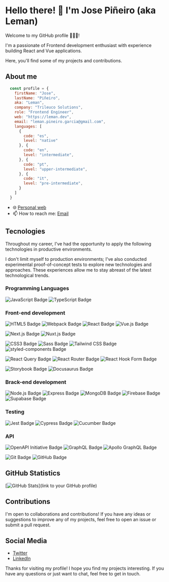 # Hello there! 👋 I'm Jose Piñeiro (aka Leman)

Welcome to my GitHub profile 👨🏻‍💻!

I'm a passionate of Frontend development enthusiast with experience building React and Vue applications.

Here, you'll find some of my projects and contributions.


## About me
  ```javascript
    const profile = {
      firstName: "Jose",
      lastName: "Piñeiro",
      aka: "Leman",
      company: "Trileuco Solutions",
      role: "Frontend Engineer",
      web: "https://leman.dev",
      email: "leman.pineiro.garcia@gmail.com",
      languages: [
        {
          code: "es",
          level: "native"
        }, {
          code: "en",
          level: "intermediate",
        }, {
          code: "pt",
          level: "upper-intermediate",
        }, {
          code: "it",
          level: "pre-intermediate",
        }
      ]
    }
  ```

- 🌐 [Personal web](https://leman.dev)
- 📫 How to reach me: [Email](leman.pineiro.garcia@gmail.com)

## Tecnologies


Throughout my career, I've had the opportunity to apply the following technologies in productive environments.

I don't limit myself to production environments; I've also conducted experimental proof-of-concept tests to explore new technologies and approaches. These experiences allow me to stay abreast of the latest technological trends.

### Programming Languages
![JavaScript Badge](https://img.shields.io/badge/JavaScript-F7DF1E?logo=javascript&logoColor=000&style=for-the-badge)
![TypeScript Badge](https://img.shields.io/badge/TypeScript-3178C6?logo=typescript&logoColor=fff&style=for-the-badge)


### Front-end development
![HTML5 Badge](https://img.shields.io/badge/HTML5-E34F26?logo=html5&logoColor=fff&style=for-the-badge)
![Webpack Badge](https://img.shields.io/badge/Webpack-8DD6F9?logo=webpack&logoColor=000&style=for-the-badge)
![React Badge](https://img.shields.io/badge/React-61DAFB?logo=react&logoColor=000&style=for-the-badge)
![Vue.js Badge](https://img.shields.io/badge/Vue.js-4FC08D?logo=vuedotjs&logoColor=fff&style=for-the-badge)

![Next.js Badge](https://img.shields.io/badge/Next.js-000?logo=nextdotjs&logoColor=fff&style=for-the-badge)
![Nuxt.js Badge](https://img.shields.io/badge/Nuxt.js-00DC82?logo=nuxtdotjs&logoColor=fff&style=for-the-badge)

![CSS3 Badge](https://img.shields.io/badge/CSS3-1572B6?logo=css3&logoColor=fff&style=for-the-badge)
![Sass Badge](https://img.shields.io/badge/Sass-C69?logo=sass&logoColor=fff&style=for-the-badge)
![Tailwind CSS Badge](https://img.shields.io/badge/Tailwind%20CSS-06B6D4?logo=tailwindcss&logoColor=fff&style=for-the-badge)
![styled-components Badge](https://img.shields.io/badge/styled--components-DB7093?logo=styledcomponents&logoColor=fff&style=for-the-badge)

![React Query Badge](https://img.shields.io/badge/React%20Query-FF4154?logo=reactquery&logoColor=fff&style=for-the-badge)
![React Router Badge](https://img.shields.io/badge/React%20Router-CA4245?logo=reactrouter&logoColor=fff&style=for-the-badge)
![React Hook Form Badge](https://img.shields.io/badge/React%20Hook%20Form-EC5990?logo=reacthookform&logoColor=fff&style=for-the-badge)

![Storybook Badge](https://img.shields.io/badge/Storybook-FF4785?logo=storybook&logoColor=fff&style=for-the-badge)
![Docusaurus Badge](https://img.shields.io/badge/Docusaurus-3ECC5F?logo=docusaurus&logoColor=fff&style=for-the-badge)

### Brack-end development
![Node.js Badge](https://img.shields.io/badge/Node.js-393?logo=nodedotjs&logoColor=fff&style=for-the-badge)
![Express Badge](https://img.shields.io/badge/Express-000?logo=express&logoColor=fff&style=for-the-badge)
![MongoDB Badge](https://img.shields.io/badge/MongoDB-47A248?logo=mongodb&logoColor=fff&style=for-the-badge)
![Firebase Badge](https://img.shields.io/badge/Firebase-FFCA28?logo=firebase&logoColor=000&style=for-the-badge)
![Supabase Badge](https://img.shields.io/badge/Supabase-3FCF8E?logo=supabase&logoColor=fff&style=for-the-badge)

### Testing
![Jest Badge](https://img.shields.io/badge/Jest-C21325?logo=jest&logoColor=fff&style=for-the-badge)
![Cypress Badge](https://img.shields.io/badge/Cypress-69D3A7?logo=cypress&logoColor=fff&style=for-the-badge)
![Cucumber Badge](https://img.shields.io/badge/Cucumber-23D96C?logo=cucumber&logoColor=fff&style=for-the-badge)

### API
![OpenAPI Initiative Badge](https://img.shields.io/badge/OpenAPI%20Initiative-6BA539?logo=openapiinitiative&logoColor=fff&style=for-the-badge)
![GraphQL Badge](https://img.shields.io/badge/GraphQL-E10098?logo=graphql&logoColor=fff&style=for-the-badge)
![Apollo GraphQL Badge](https://img.shields.io/badge/Apollo%20GraphQL-311C87?logo=apollographql&logoColor=fff&style=for-the-badge)


![Git Badge](https://img.shields.io/badge/Git-F05032?logo=git&logoColor=fff&style=for-the-badge)
![GitHub Badge](https://img.shields.io/badge/GitHub-181717?logo=github&logoColor=fff&style=for-the-badge)

## GitHub Statistics

[![GitHub Stats](https://github-readme-stats.vercel.app/api?username=josempineiro&show_icons=true&theme=dark)](link to your GitHub profile)

## Contributions

I'm open to collaborations and contributions! If you have any ideas or suggestions to improve any of my projects, feel free to open an issue or submit a pull request.

## Social Media

- [Twitter](https://x.com/navylemux)
- [LinkedIn](https://www.linkedin.com/in/josempineiro/)

Thanks for visiting my profile! I hope you find my projects interesting. If you have any questions or just want to chat, feel free to get in touch.

